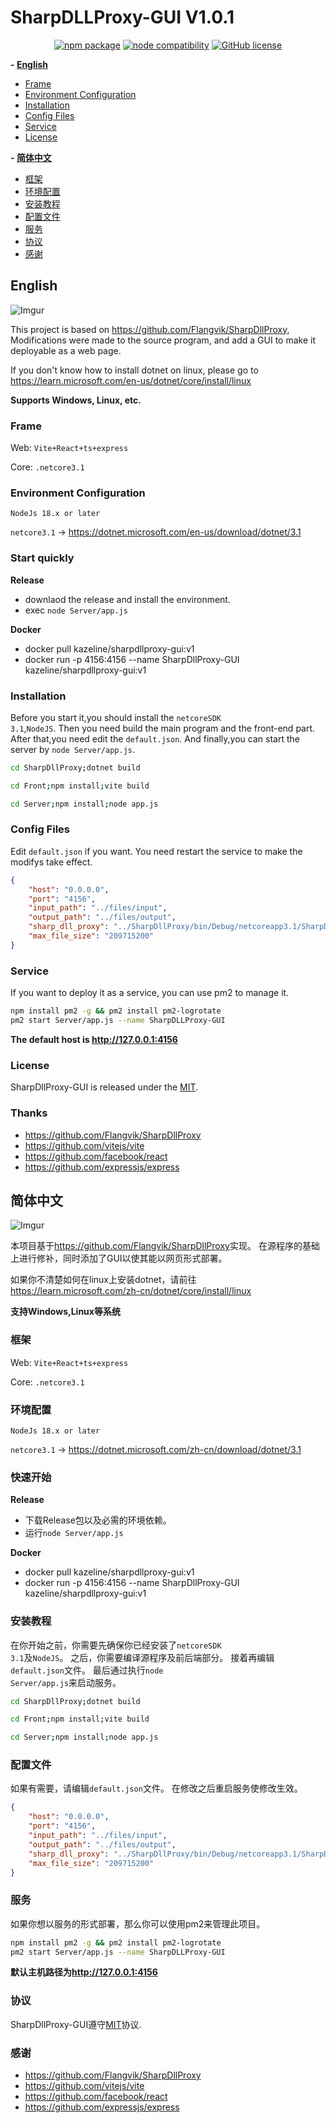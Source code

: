 # SharpDLLProxy-GUI V1.0.1
<p align="center">
    <a href="https://npmjs.com/package/vite"><img src="https://img.shields.io/npm/v/vite.svg" alt="npm package"></a>
    <a href="https://nodejs.org/en/about/previous-releases"><img src="https://img.shields.io/node/v/vite.svg" alt="node compatibility"></a>
    <a href="https://github.com/LingkongSky/SharpDllProxy-GUI/blob/master/LICENSE"><img src="https://img.shields.io/github/license/dotnetcore/WTM.svg" alt="GitHub license"></a>
</p>


 **- [English](#English)**
 - [Frame](###Frame)
 - [Environment Configuration](###Environment-Configuration)
 - [Installation](#Installation)
 - [Config Files](#Config-Files)
 - [Service](#Service)
 - [License](#License)

 **- [简体中文](#简体中文)**
 - [框架](#框架)
 - [环境配置](#环境配置)
 - [安装教程](#安装教程)
 - [配置文件](#配置文件)
 - [服务](#服务)
 - [协议](#协议)
 - [感谢](#感谢)


## English
![Imgur](https://i.imgur.com/eka7PJi.jpg)

This project is based on <https://github.com/Flangvik/SharpDllProxy>,
Modifications were made to the source program, and add a GUI to make it deployable as a web page.

If you don't know how to install dotnet on linux, please go to <https://learn.microsoft.com/en-us/dotnet/core/install/linux>

**Supports Windows, Linux, etc.**

### Frame
Web: <code>Vite+React+ts+express</code>

Core: <code>.netcore3.1</code>

### Environment Configuration
<code>NodeJs 18.x or later</code>

<code>netcore3.1</code> -> <https://dotnet.microsoft.com/en-us/download/dotnet/3.1>

### Start quickly

**Release**
- downlaod the release and install the environment.
- exec <code>node Server/app.js</code>

**Docker**
- docker pull kazeline/sharpdllproxy-gui:v1
- docker run -p 4156:4156 --name SharpDllProxy-GUI kazeline/sharpdllproxy-gui:v1


### Installation

Before you start it,you should install the <code>netcoreSDK 3.1</code>,<code>NodeJS</code>.
Then you need build the main program and the front-end part.
After that,you need edit the <code>default.json</code>.
And finally,you can start the server by <code>node Server/app.js</code>.


```sh
cd SharpDllProxy;dotnet build
```

```sh
cd Front;npm install;vite build
```

```sh
cd Server;npm install;node app.js
```
### Config Files
Edit <code>default.json</code> if you want.
You need restart the service to make the modifys take effect.
```json
{
    "host": "0.0.0.0",
    "port": "4156",
    "input_path": "../files/input",
    "output_path": "../files/output",
    "sharp_dll_proxy": "../SharpDllProxy/bin/Debug/netcoreapp3.1/SharpDllProxy",
    "max_file_size": "209715200"
}
```

### Service
If you want to deploy it as a service, you can use pm2 to manage it.
```sh
npm install pm2 -g && pm2 install pm2-logrotate
pm2 start Server/app.js --name SharpDLLProxy-GUI
```
**The default host is <http://127.0.0.1:4156>**

### License
SharpDllProxy-GUI is released under the [MIT](LICENSE).

### Thanks
- <https://github.com/Flangvik/SharpDllProxy>
- <https://github.com/vitejs/vite>
- <https://github.com/facebook/react>
- <https://github.com/expressjs/express>

## 简体中文
![Imgur](https://i.imgur.com/Xk8RqJq.jpg)

本项目基于<https://github.com/Flangvik/SharpDllProxy>实现。
在源程序的基础上进行修补，同时添加了GUI以使其能以网页形式部署。

如果你不清楚如何在linux上安装dotnet，请前往<https://learn.microsoft.com/zh-cn/dotnet/core/install/linux>

**支持Windows,Linux等系统**

### 框架
Web: <code>Vite+React+ts+express</code>

Core: <code>.netcore3.1</code>

### 环境配置
<code>NodeJs 18.x or later</code>

<code>netcore3.1</code> -> <https://dotnet.microsoft.com/zh-cn/download/dotnet/3.1>

### 快速开始

**Release**
- 下载Release包以及必需的环境依赖。
- 运行<code>node Server/app.js</code>

**Docker**
- docker pull kazeline/sharpdllproxy-gui:v1
- docker run -p 4156:4156 --name SharpDllProxy-GUI kazeline/sharpdllproxy-gui:v1


### 安装教程

在你开始之前，你需要先确保你已经安装了<code>netcoreSDK 3.1</code>及<code>NodeJS</code>。
之后，你需要编译源程序及前后端部分。
接着再编辑<code>default.json</code>文件。
最后通过执行<code>node Server/app.js</code>来启动服务。
```sh
cd SharpDllProxy;dotnet build
```

```sh
cd Front;npm install;vite build
```

```sh
cd Server;npm install;node app.js
```
### 配置文件
如果有需要，请编辑<code>default.json</code>文件。
在修改之后重启服务使修改生效。
```json
{
    "host": "0.0.0.0",
    "port": "4156",
    "input_path": "../files/input",
    "output_path": "../files/output",
    "sharp_dll_proxy": "../SharpDllProxy/bin/Debug/netcoreapp3.1/SharpDllProxy",
    "max_file_size": "209715200"
}
```
### 服务
如果你想以服务的形式部署，那么你可以使用pm2来管理此项目。
```sh
npm install pm2 -g && pm2 install pm2-logrotate
pm2 start Server/app.js --name SharpDLLProxy-GUI
```
**默认主机路径为<http://127.0.0.1:4156>**

### 协议
SharpDllProxy-GUI遵守[MIT](LICENSE)协议.

### 感谢
- <https://github.com/Flangvik/SharpDllProxy>
- <https://github.com/vitejs/vite>
- <https://github.com/facebook/react>
- <https://github.com/expressjs/express>
